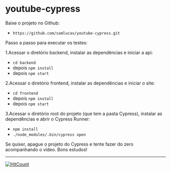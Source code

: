 # youtube-cypress

Baixe o projeto no Github:
- `https://github.com/samlucax/youtube-cypress.git`

Passo a passo para executar os testes:

1.Acessar o diretório backend, instalar as dependências e iniciar a api:
  - `cd backend` 
  - depois `npm install`
  - depois `npm start`

2.Acessar o diretório frontend, instalar as dependências e iniciar o site:
  - `cd frontend`
  - depois `npm install`
  - depois `npm start`
  
3.Acessar o diretório root do projeto (que tem a pasta Cypress), instalar as dependências e abrir o Cypress Runner:
  - `npm install`
  - `./node_modules/.bin/cypress open`
  
  Se quiser, apague o projeto do Cypress e tente fazer do zero acompanhando o vídeo. 
  Bons estudos!
  
  ---
  
  [![HitCount](http://hits.dwyl.com/{username}/{project-name}.svg)](http://hits.dwyl.com/{username}/{project-name})
